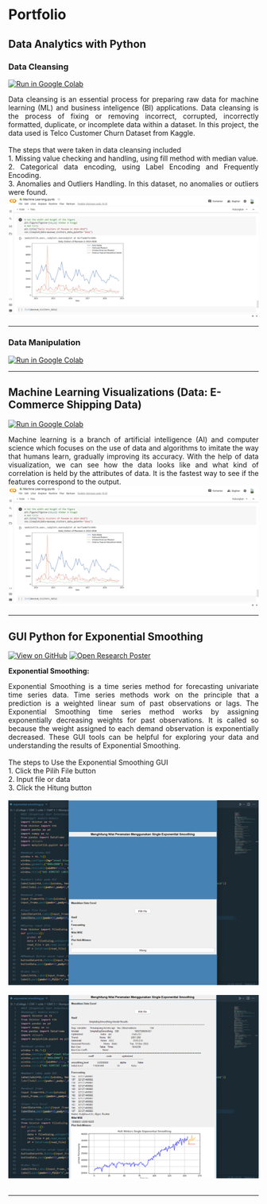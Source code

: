 # Portfolio

## Data Analytics with Python 
### Data Cleansing
[![Run in Google Colab](https://img.shields.io/badge/Colab-Run_in_Google_Colab-blue?logo=Google&logoColor=FDBA18)](https://colab.research.google.com/drive/1BQXcy_-jjRSzq3VP0VrukQBfotieCet0?usp=sharing)

<div style="text-align: justify">Data cleansing is an essential process for preparing raw data for machine learning (ML) and business inteligence (BI) applications. Data cleansing is the process of fixing or removing incorrect, corrupted, incorrectly formatted, duplicate, or incomplete data within a dataset. In this project, the data used is Telco Customer Churn Dataset from Kaggle.</div>

<div style="text-align: justify"><br>
The steps that were taken in data cleansing included<br>
1. Missing value checking and handling, using fill method with median value.<br>
2. Categorical data encoding, using Label Encoding and Frequently Encoding.<br>
3. Anomalies and Outliers Handling. In this dataset, no anomalies or outliers were found.</div>

<center><img src="images/machinelearning0.png"/></center>

---
### Data Manipulation
[![Run in Google Colab](https://img.shields.io/badge/Colab-Run_in_Google_Colab-blue?logo=Google&logoColor=FDBA18)](https://colab.research.google.com/drive/1BQXcy_-jjRSzq3VP0VrukQBfotieCet0?usp=sharing)

---
## Machine Learning Visualizations (Data: E-Commerce Shipping Data)
[![Run in Google Colab](https://img.shields.io/badge/Colab-Run_in_Google_Colab-blue?logo=Google&logoColor=FDBA18)](https://colab.research.google.com/drive/1jvbQlc_fhx_EOKYg9fNLOCRR7C8u1k64)

<div style="text-align: justify">Machine learning is a branch of artificial intelligence (AI) and computer science which focuses on the use of data and algorithms to imitate the way that humans learn, gradually improving its accuracy. With the help of data visualization, we can see how the data looks like and what kind of correlation is held by the attributes of data. It is the fastest way to see if the features correspond to the output. </div>

<center><img src="images/machinelearning0.png"/></center>

---
## GUI Python for Exponential Smoothing

[![View on GitHub](https://img.shields.io/badge/GitHub-View_on_GitHub-blue?logo=GitHub)](https://github.com/putririhanaa/portfolio/blob/master/projects/exponential%20smoothing.py)
[![Open Research Poster](https://img.shields.io/badge/XLSX-Download%20Data-brightgreen)](https://github.com/putririhanaa/portfolio/blob/master/projects/runfile.xlsx)

**Exponential Smoothing:** 
<div style="text-align: justify"> Exponential Smoothing is a time series method for forecasting univariate time series data. Time series methods work on the principle that a prediction is a weighted linear sum of past observations or lags. The Exponential Smoothing time series method works by assigning exponentially decreasing weights for past observations. It is called so because the weight assigned to each demand observation is exponentially decreased. These GUI tools can be helpful for exploring your data and understanding the results of Exponential Smoothing.</div>

<div style="text-align: justify"><br>
The steps to Use the Exponential Smoothing GUI<br>
1. Click the Pilih File button<br>
2. Input file or data<br>
3. Click the Hitung button</div>

<br>
<center><img src="images/exponentialsmoothing1.png"/></center>
<br>
<center><img src="images/exponentialsmoothing.png"/></center>
<br>

---
